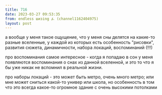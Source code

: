 ```yaml
---
title: 716
date: 2023-03-27 09:53:35
from: endless шизing ⍼ (channel1162404975)
layout: post
---
```


а вообще у меня такое ощущение, что у меня сны делятся на какие-то разные вселенные, у каждой из которых есть особенность "рисовки", развития сюжета, динамичности, набора локаций, воспоминаний (!!!)

про воспоминания самое интересное - когда я попадаю в сон у меня появляются воспоминания о снах из данной вселенной, и это то что я бы уже никак не вспомнил в реальной жизни.

про наборы локаций - это может быть метро, очень много метро; или мне может сниться какой-то универ или школа, но особенность в том что это всегда какое-то огромное здание с очень высокими потолками
